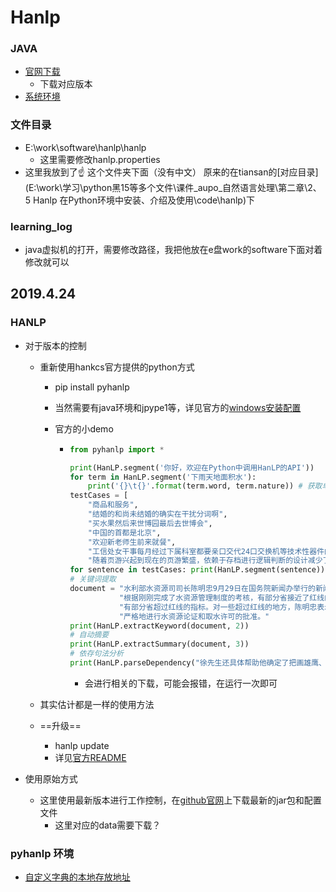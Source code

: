 # Hanlp

### JAVA

- [官网下载](<https://www.oracle.com/technetwork/java/javase/downloads/index.html>)
  - 下载对应版本
- [系统环境](<https://blog.csdn.net/suncold123/article/details/48392135>)



### 文件目录

- E:\work\software\hanlp\hanlp
  - 这里需要修改hanlp.properties
- 这里我放到了☝️ 这个文件夹下面（没有中文） 原来的在tiansan的[对应目录](E:\work\学习\python黑15等多个文件\课件_aupo_自然语言处理\第二章\2、5 Hanlp 在Python环境中安装、介绍及使用\code\hanlp)下



### learning_log

- java虚拟机的打开，需要修改路径，我把他放在e盘work的software下面对着修改就可以



## 2019.4.24

### HANLP

- 对于版本的控制

  - 重新使用hankcs官方提供的python方式

    - pip install pyhanlp

    - 当然需要有java环境和jpype1等，详见官方的[windows安装配置](<https://github.com/hankcs/pyhanlp/wiki/Windows>)

    - 官方的小demo

      - ```python
        from pyhanlp import *
        
        print(HanLP.segment('你好，欢迎在Python中调用HanLP的API'))
        for term in HanLP.segment('下雨天地面积水'):
            print('{}\t{}'.format(term.word, term.nature)) # 获取单词与词性
        testCases = [
            "商品和服务",
            "结婚的和尚未结婚的确实在干扰分词啊",
            "买水果然后来世博园最后去世博会",
            "中国的首都是北京",
            "欢迎新老师生前来就餐",
            "工信处女干事每月经过下属科室都要亲口交代24口交换机等技术性器件的安装工作",
            "随着页游兴起到现在的页游繁盛，依赖于存档进行逻辑判断的设计减少了，但这块也不能完全忽略掉。"]
        for sentence in testCases: print(HanLP.segment(sentence))
        # 关键词提取
        document = "水利部水资源司司长陈明忠9月29日在国务院新闻办举行的新闻发布会上透露，" \
                   "根据刚刚完成了水资源管理制度的考核，有部分省接近了红线的指标，" \
                   "有部分省超过红线的指标。对一些超过红线的地方，陈明忠表示，对一些取用水项目进行区域的限批，" \
                   "严格地进行水资源论证和取水许可的批准。"
        print(HanLP.extractKeyword(document, 2))
        # 自动摘要
        print(HanLP.extractSummary(document, 3))
        # 依存句法分析
        print(HanLP.parseDependency("徐先生还具体帮助他确定了把画雄鹰、松鼠和麻雀作为主攻目标。"))
        ```

        - 会进行相关的下载，可能会报错，在运行一次即可

  - 其实估计都是一样的使用方法

  - ==升级==

    - hanlp update
    - 详见[官方README](<https://github.com/hankcs/pyhanlp>)

- 使用原始方式

  - 这里使用最新版本进行工作控制，在[github官网](<https://github.com/hankcs/pyhanlp>)上下载最新的jar包和配置文件
    - 这里对应的data需要下载？

### pyhanlp 环境

- [自定义字典的本地存放地址](E:\work\software\Anaconda\envs\env_nlp\Lib\site-packages\pyhanlp\static\data\dictionary\custom)

